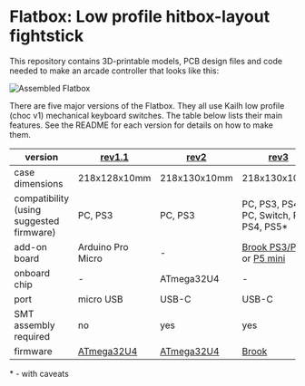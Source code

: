 # Flatbox: Low profile hitbox-layout fightstick

This repository contains 3D-printable models, PCB design files and code needed to make an arcade controller that looks like this:

![Assembled Flatbox](hardware-rev2/images/Flatbox-rev2b-finished-product.jpg)

There are five major versions of the Flatbox. They all use Kailh low profile (choc v1) mechanical keyboard switches. The table below lists their main features. See the README for each version for details on how to make them.

version | [rev1.1](hardware-rev1.1) | [rev2](hardware-rev2) | [rev3](hardware-rev3) | [rev4](hardware-rev4) | [rev5](hardware-rev5)
------- | ------------------------- | --------------------- | --------------------- | --------------------- | ---------------------
case dimensions | 218x128x10mm | 218x130x10mm | 218x130x10mm | 218x130x10mm | 218x126x10mm
compatibility (using suggested firmware) | PC, PS3 | PC, PS3 | PC, PS3, PS4 or PC, Switch, PS3, PS4, PS5\* | PC, PS3, PS4\*, Switch | PC, PS3, PS4\*, Switch
add-on board | Arduino Pro Micro | - | [Brook PS3/PS4](https://www.brookaccessory.com/detail/58690501/) or [P5 mini](https://www.brookaccessory.com/detail/92299183/) | - | [RP2040-Zero](https://www.waveshare.com/rp2040-zero.htm)
onboard chip | - | ATmega32U4 | - | RP2040 | -
port | micro USB | USB-C | USB-C | USB-C | USB-C
SMT assembly required | no | yes | yes | yes | no
firmware | [ATmega32U4](firmware-atmega32u4) | [ATmega32U4](firmware-atmega32u4) | [Brook](https://www.brookaccessory.com/download/) | [GP2040-CE](https://gp2040-ce.info/) | [GP2040-CE](https://gp2040-ce.info/)

\* - with caveats
